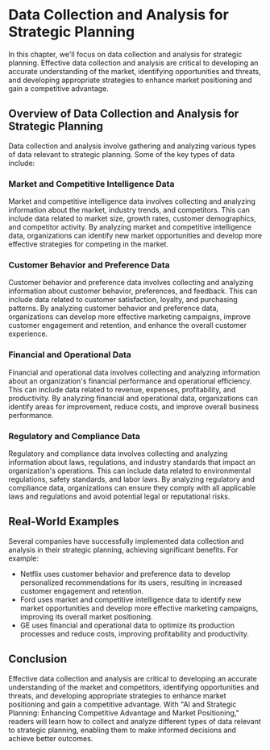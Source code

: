 Data Collection and Analysis for Strategic Planning
============================================================

In this chapter, we'll focus on data collection and analysis for strategic planning. Effective data collection and analysis are critical to developing an accurate understanding of the market, identifying opportunities and threats, and developing appropriate strategies to enhance market positioning and gain a competitive advantage.

Overview of Data Collection and Analysis for Strategic Planning
---------------------------------------------------------------

Data collection and analysis involve gathering and analyzing various types of data relevant to strategic planning. Some of the key types of data include:

### Market and Competitive Intelligence Data

Market and competitive intelligence data involves collecting and analyzing information about the market, industry trends, and competitors. This can include data related to market size, growth rates, customer demographics, and competitor activity. By analyzing market and competitive intelligence data, organizations can identify new market opportunities and develop more effective strategies for competing in the market.

### Customer Behavior and Preference Data

Customer behavior and preference data involves collecting and analyzing information about customer behavior, preferences, and feedback. This can include data related to customer satisfaction, loyalty, and purchasing patterns. By analyzing customer behavior and preference data, organizations can develop more effective marketing campaigns, improve customer engagement and retention, and enhance the overall customer experience.

### Financial and Operational Data

Financial and operational data involves collecting and analyzing information about an organization's financial performance and operational efficiency. This can include data related to revenue, expenses, profitability, and productivity. By analyzing financial and operational data, organizations can identify areas for improvement, reduce costs, and improve overall business performance.

### Regulatory and Compliance Data

Regulatory and compliance data involves collecting and analyzing information about laws, regulations, and industry standards that impact an organization's operations. This can include data related to environmental regulations, safety standards, and labor laws. By analyzing regulatory and compliance data, organizations can ensure they comply with all applicable laws and regulations and avoid potential legal or reputational risks.

Real-World Examples
-------------------

Several companies have successfully implemented data collection and analysis in their strategic planning, achieving significant benefits. For example:

* Netflix uses customer behavior and preference data to develop personalized recommendations for its users, resulting in increased customer engagement and retention.
* Ford uses market and competitive intelligence data to identify new market opportunities and develop more effective marketing campaigns, improving its overall market positioning.
* GE uses financial and operational data to optimize its production processes and reduce costs, improving profitability and productivity.

Conclusion
----------

Effective data collection and analysis are critical to developing an accurate understanding of the market and competitors, identifying opportunities and threats, and developing appropriate strategies to enhance market positioning and gain a competitive advantage. With "AI and Strategic Planning: Enhancing Competitive Advantage and Market Positioning," readers will learn how to collect and analyze different types of data relevant to strategic planning, enabling them to make informed decisions and achieve better outcomes.

